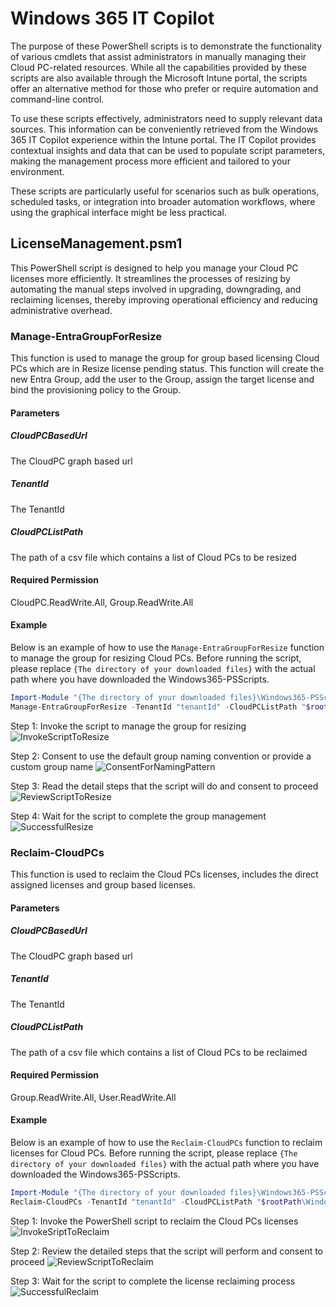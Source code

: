 # Windows 365 IT Copilot
The purpose of these PowerShell scripts is to demonstrate the functionality of various cmdlets that assist administrators in manually managing their Cloud PC-related resources. While all the capabilities provided by these scripts are also available through the Microsoft Intune portal, the scripts offer an alternative method for those who prefer or require automation and command-line control.

To use these scripts effectively, administrators need to supply relevant data sources. This information can be conveniently retrieved from the Windows 365 IT Copilot experience within the Intune portal. The IT Copilot provides contextual insights and data that can be used to populate script parameters, making the management process more efficient and tailored to your environment.

These scripts are particularly useful for scenarios such as bulk operations, scheduled tasks, or integration into broader automation workflows, where using the graphical interface might be less practical.

## LicenseManagement.psm1
This PowerShell script is designed to help you manage your Cloud PC licenses more efficiently. It streamlines the processes of resizing by automating the manual steps involved in upgrading, downgrading, and reclaiming licenses, thereby improving operational efficiency and reducing administrative overhead.

### Manage-EntraGroupForResize
This function is used to manage the group for group based licensing Cloud PCs which are in Resize license pending status. 
This function will create the new Entra Group, add the user to the Group, assign the target license and bind the provisioning policy to the Group.

#### Parameters

##### CloudPCBasedUrl
The CloudPC graph based url

##### TenantId
The TenantId

##### CloudPCListPath
The path of a csv file which contains a list of Cloud PCs to be resized

#### Required Permission
CloudPC.ReadWrite.All, Group.ReadWrite.All

#### Example
Below is an example of how to use the `Manage-EntraGroupForResize` function to manage the group for resizing Cloud PCs. Before running the script, please replace `{The directory of your downloaded files}` with the actual path where you have downloaded the Windows365-PSScripts.

```powershell
Import-Module "{The directory of your downloaded files}\Windows365-PSScripts\Windows365ITCopilot\LicenseManagement.psm1" -Force
Manage-EntraGroupForResize -TenantId "tenantId" -CloudPCListPath "$rootPath\Windows365-PSScripts\Windows365ITCopilot\SampleData\SampleDataForLicenseManagement.CSV" -CloudPCBasedUrl "https://graph.microsoft.com"
```

Step 1: Invoke the script to manage the group for resizing
![InvokeScriptToResize](./Image/InvokeScriptToResize.png)

Step 2: Consent to use the default group naming convention or provide a custom group name
![ConsentForNamingPattern](./Image/ConsentForNamingPattern.png)

Step 3: Read the detail steps that the script will do and consent to proceed
![ReviewScriptToResize](./Image/ReviewScriptToResize.png)

Step 4: Wait for the script to complete the group management
![SuccessfulResize](./Image/SuccessfulResize.png)

### Reclaim-CloudPCs
This function is used to reclaim the Cloud PCs licenses, includes the direct assigned licenses and group based licenses.

#### Parameters

##### CloudPCBasedUrl
The CloudPC graph based url

##### TenantId
The TenantId

##### CloudPCListPath
The path of a csv file which contains a list of Cloud PCs to be reclaimed

#### Required Permission
Group.ReadWrite.All, User.ReadWrite.All

#### Example
Below is an example of how to use the `Reclaim-CloudPCs` function to reclaim licenses for Cloud PCs. Before running the script, please replace `{The directory of your downloaded files}` with the actual path where you have downloaded the Windows365-PSScripts.

```powershell
Import-Module "{The directory of your downloaded files}\Windows365-PSScripts\Windows365ITCopilot\LicenseManagement.psm1" -Force
Reclaim-CloudPCs -TenantId "tenantId" -CloudPCListPath "$rootPath\Windows365-PSScripts\Windows365ITCopilot\SampleData\SampleDataForLicenseManagement.CSV" -CloudPCBasedUrl "https://graph.microsoft.com"
```

Step 1: Invoke the PowerShell script to reclaim the Cloud PCs licenses
![InvokeSriptToReclaim](./Image/InvokeSriptToReclaim.png)

Step 2: Review the detailed steps that the script will perform and consent to proceed
![ReviewScriptToReclaim](./Image/ReviewScriptToReclaim.png)

Step 3: Wait for the script to complete the license reclaiming process
![SuccessfulReclaim](./Image/SuccessfulReclaim.png)